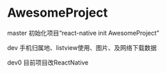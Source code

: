 # AwesomeProject 

master 初始化项目“react-native init AwesomeProject”

dev 手机归属地、listview使用、图片、及网络下载数据

dev0 目前项目改ReactNative
